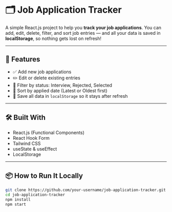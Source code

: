 # 🗂️ Job Application Tracker

A simple React.js project to help you **track your job applications**. You can add, edit, delete, filter, and sort job entries — and all your data is saved in **localStorage**, so nothing gets lost on refresh!

---

## 🚀 Features

- ✅ Add new job applications
- ✏️ Edit or delete existing entries
- 🎯 Filter by status: Interview, Rejected, Selected
- 📅 Sort by applied date (Latest or Oldest first)
- 💾 Save all data in `localStorage` so it stays after refresh

---

## 🛠 Built With

- React.js (Functional Components)
- React Hook Form
- Tailwind CSS
- useState & useEffect
- LocalStorage

---

## 📦 How to Run It Locally

```bash
git clone https://github.com/your-username/job-application-tracker.git
cd job-application-tracker
npm install
npm start
